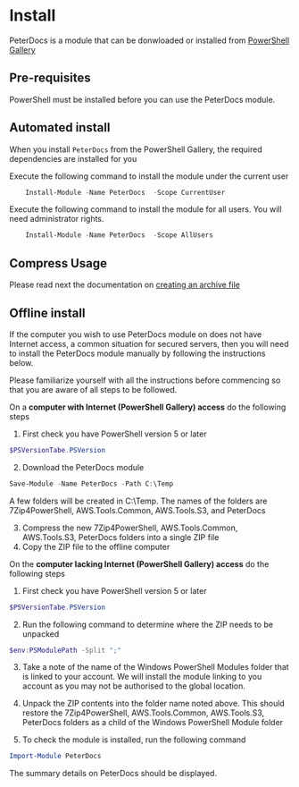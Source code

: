 # Install

PeterDocs is a module that can be donwloaded or installed from
[PowerShell Gallery](https://xx.com/)

## Pre-requisites

PowerShell must be installed before you can use the PeterDocs module.

## Automated install

When you install ```PeterDocs``` from the PowerShell Gallery, the
required dependencies are installed for you

Execute the following command to install the module under the current user

```powershell
    Install-Module -Name PeterDocs  -Scope CurrentUser    
```

Execute the following command to install the module for all users.  You will
need administrator rights.

```powershell
    Install-Module -Name PeterDocs  -Scope AllUsers    
```

## Compress Usage

Please read next the documentation on [creating an archive file](Compress.md)

## Offline install

If the computer you wish to use PeterDocs module on does not have Internet access,
a common situation for secured servers, then you will need to install the
PeterDocs module manually by following the instructions below.

Please familiarize yourself with all the instructions before commencing so that you are aware of
all steps to be followed.

On a **computer with Internet (PowerShell Gallery) access** do the following steps

1. First check you have PowerShell version 5 or later

```powershell
$PSVersionTabe.PSVersion
```

2. Download the PeterDocs module

```powershell
Save-Module -Name PeterDocs -Path C:\Temp
```

A few folders will be created in C:\Temp.  The names of the folders are
7Zip4PowerShell, AWS.Tools.Common, AWS.Tools.S3, and PeterDocs

3. Compress the new 7Zip4PowerShell, AWS.Tools.Common, AWS.Tools.S3, PeterDocs folders into a single ZIP file
4. Copy the ZIP file to the offline computer

On the **computer lacking Internet (PowerShell Gallery) access** do the following steps

1. First check you have PowerShell version 5 or later

```powershell
$PSVersionTabe.PSVersion
```

2. Run the following command to determine where the ZIP needs to be unpacked

```powershell
$env:PSModulePath -Split ";"
```

3. Take a note of the name of the Windows PowerShell Modules folder that is linked to your account.
We will install the module linking to you account as you may not be authorised to the global location.

4. Unpack the ZIP contents into the folder name noted above.  This should restore the
7Zip4PowerShell, AWS.Tools.Common, AWS.Tools.S3, PeterDocs folders
as a child of the Windows PowerShell Module folder

5. To check the module is installed, run the following command

```powershell
Import-Module PeterDocs
```

The summary details on PeterDocs should be displayed.
